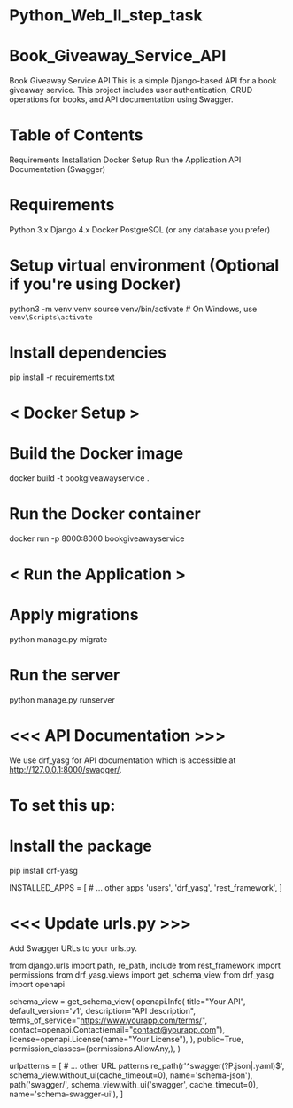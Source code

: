 # Python_Web_II_step_task
# Book_Giveaway_Service_API
Book Giveaway Service API
This is a simple Django-based API for a book giveaway service. This project includes user authentication, CRUD operations for books, and API documentation using Swagger.


# Table of Contents
  Requirements
  Installation
  Docker Setup
  Run the Application
  API Documentation (Swagger)

# Requirements
  Python 3.x
  Django 4.x
  Docker
  PostgreSQL (or any database you prefer)

# Setup virtual environment (Optional if you're using Docker)
  python3 -m venv venv
  source venv/bin/activate  # On Windows, use `venv\Scripts\activate`

# Install dependencies
  pip install -r requirements.txt

#  < Docker Setup >
# Build the Docker image
  docker build -t bookgiveawayservice .

# Run the Docker container
  docker run -p 8000:8000 bookgiveawayservice


#  < Run the Application >
# Apply migrations
  python manage.py migrate

# Run the server
  python manage.py runserver

# <<< API Documentation >>>
We use drf_yasg for API documentation which is accessible at http://127.0.0.1:8000/swagger/.

# To set this up:
# Install the package
  pip install drf-yasg

INSTALLED_APPS = [
    # ... other apps
    'users',
    'drf_yasg',
    'rest_framework',
]


#    <<< Update urls.py >>>
 Add Swagger URLs to your urls.py.


from django.urls import path, re_path, include
from rest_framework import permissions
from drf_yasg.views import get_schema_view
from drf_yasg import openapi

schema_view = get_schema_view(
    openapi.Info(
        title="Your API",
        default_version='v1',
        description="API description",
        terms_of_service="https://www.yourapp.com/terms/",
        contact=openapi.Contact(email="contact@yourapp.com"),
        license=openapi.License(name="Your License"),
    ),
    public=True,
    permission_classes=(permissions.AllowAny,),
)

urlpatterns = [
    # ... other URL patterns
    re_path(r'^swagger(?P<format>\.json|\.yaml)$', schema_view.without_ui(cache_timeout=0), name='schema-json'),
    path('swagger/', schema_view.with_ui('swagger', cache_timeout=0), name='schema-swagger-ui'),
]

